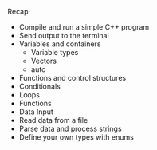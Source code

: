 Recap

- Compile and run a simple C++ program
- Send output to the terminal
- Variables and containers
    + Variable types
    + Vectors
    + auto
- Functions and control structures
- Conditionals
- Loops
- Functions
- Data Input
- Read data from a file
- Parse data and process strings
- Define your own types with enums
